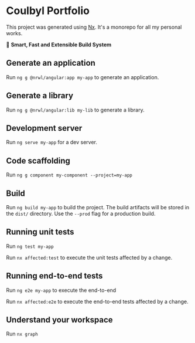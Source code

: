 # Coulbyl Portfolio

This project was generated using [Nx](https://nx.dev).
It's a monorepo for all my personal works.

🔎 **Smart, Fast and Extensible Build System**

## Generate an application

Run `ng g @nrwl/angular:app my-app` to generate an application.

## Generate a library

Run `ng g @nrwl/angular:lib my-lib` to generate a library.

## Development server

Run `ng serve my-app` for a dev server.

## Code scaffolding

Run `ng g component my-component --project=my-app`

## Build

Run `ng build my-app` to build the project. The build artifacts will be stored in the `dist/` directory. Use the `--prod` flag for a production build.

## Running unit tests

Run `ng test my-app`

Run `nx affected:test` to execute the unit tests affected by a change.

## Running end-to-end tests

Run `ng e2e my-app` to execute the end-to-end

Run `nx affected:e2e` to execute the end-to-end tests affected by a change.

## Understand your workspace

Run `nx graph`
